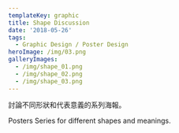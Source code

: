```yaml
---
templateKey: graphic
title: Shape Discussion
date: '2018-05-26'
tags:
  - Graphic Design / Poster Design
heroImage: /img/03.png
galleryImages:
  - /img/shape_01.png
  - /img/shape_02.png
  - /img/shape_03.png
---
```

討論不同形狀和代表意義的系列海報。

Posters Series for different shapes and meanings.
